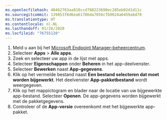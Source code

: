 ```yaml
---
ms.openlocfilehash: 40462763aa010ccd788223690ec285eb02d1d11c
ms.sourcegitcommit: 139853f8d6ea61786da7056cfb9024a6459abd70
ms.translationtype: HT
ms.contentlocale: nl-NL
ms.lasthandoff: 01/26/2020
ms.locfileid: "76755120"
---
```


1. Meld u aan bij het [Microsoft Endpoint Manager-beheercentrum](https://go.microsoft.com/fwlink/?linkid=2109431).
2. Selecteer **Apps** > **Alle apps**.
3. Zoek en selecteer uw app in de lijst met apps.  
4. Selecteer **Eigenschappen** onder **Beheren** in het app-deelvenster.
5. Selecteer **Bewerken** naast **App-gegevens**.  
6. Klik op het vermelde bestand naast **Een bestand selecteren dat moet worden bijgewerkt**. Het deelvenster **App-pakketbestand** wordt weergegeven.
7. Klik op het mappictogram en blader naar de locatie van uw bijgewerkte app-bestand. Selecteer **Openen**. De app-gegevens worden bijgewerkt met de pakketgegevens.  
8. Controleer of de **App-versie** overeenkomt met het bijgewerkte app-pakket.